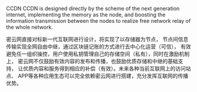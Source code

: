 CCDN
CCDN is designed directly by the scheme of the next generation internet, implementing the memory as the node, and boosting the information transmission between the nodes to realize free network relay of the whole network.

密云网直接对标新一代互联网进行设计，将实现了以存储器为节点， 节点间信息传输实现全网自由中继，通过区块链记账的方式进行去中心化运营（可信）， 有效避免任一组织操控，用户使用私钥管理自己的存储空间（私有），同时在激励机制上， 密云网不仅鼓励有效内容的发布和传播，也鼓励优质存储和中继的基础支持， 让优质内容和服务得到相应的补偿（有效）。未来各种当前互联网上的访问站点、 APP等各种应用生态可以完全依赖密云网进行搭建，充分发挥互联网的传播优势。
